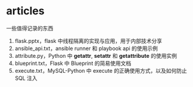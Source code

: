 # articles

一些值得记录的东西

1. flask.pptx，flask 中线程隔离的实现与应用，用于内部技术分享
2. ansible_api.txt，ansible runner 和 playbook api 的使用示例
3. attribute.py，Python 中 __getattr__, __setattr__ 和 __getattribute__ 的使用实例
4. blueprint.txt，Flask 中 Blueprint 的简易使用文档
5. execute.txt，MySQL-Python 中 execute 的正确使用方式，以及如何防止 SQL 注入

